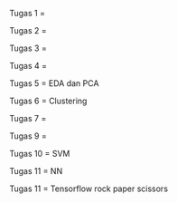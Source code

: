 Tugas 1 =

Tugas 2 =

Tugas 3 =

Tugas 4 =

Tugas 5 = EDA dan PCA

Tugas 6 = Clustering

Tugas 7 =

Tugas 9 =

Tugas 10 = SVM

Tugas 11 = NN

Tugas 11 = Tensorflow rock paper scissors
